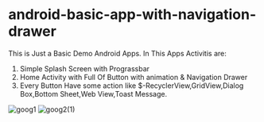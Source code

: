 # android-basic-app-with-navigation-drawer
This is Just a Basic Demo Android Apps. 
In This Apps Activitis are: 
1. Simple Splash Screen with Prograssbar 
2. Home Activity with Full Of Button with animation & Navigation Drawer
3. Every Button Have some action like $-RecyclerView,GridView,Dialog Box,Bottom Sheet,Web View,Toast Message.



![goog1](https://user-images.githubusercontent.com/80380569/113767650-c2648200-9740-11eb-90c4-01b886b16899.gif)   ![goog2(1)](https://user-images.githubusercontent.com/80380569/113768344-90075480-9741-11eb-8b95-b8b318325cfc.gif)
